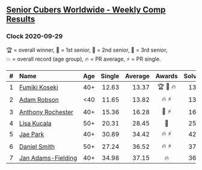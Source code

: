 <style>table {white-space: nowrap;}</style>

## [Senior Cubers Worldwide - Weekly Comp Results](/scw-comp/results/)
### Clock 2020-09-29

<span style="white-space: nowrap;">🏆 = overall winner</span>, <span style="white-space: nowrap;">🥇 = 1st senior</span>, <span style="white-space: nowrap;">🥈 = 2nd senior</span>, <span style="white-space: nowrap;">🥉 = 3rd senior</span>, <span style="white-space: nowrap;">💥 = overall record (age group)</span>, <span style="white-space: nowrap;">🔥 = PR average</span>, <span style="white-space: nowrap;">⚡ = PR single</span>.

| # | Name | Age | Single | Average | Awards | Solve 1 | Solve 2 | Solve 3 | Solve 4 | Solve 5 | Video |
| :--: | :-- | :--: | --: | --: | :--: | --: | --: | --: | --: | --: | :-- |
| 1 | [Fumiki Koseki](../../persons/fumiki_koseki/clock.md) | 40+ | 12.63 | 13.37 | 🏆 🥇 🔥 | 13.03 | 13.13 | DNF | 12.63 | 13.94 | [Desktop](https://www.facebook.com/events/318437286122261/permalink/323632415602748) / [Mobile](https://m.facebook.com/events/318437286122261?view=permalink&id=323632415602748) |
| 2 | [Adam Robson](../../persons/adam_robson/clock.md) | <40 | 11.65 | 13.82 | 🔥 ⚡ | 13.03 | 11.65 | 14.92 | 13.52 | DNF | [Desktop](https://www.facebook.com/100005428097972/videos/1479949362195986) / [Mobile](https://m.facebook.com/100005428097972/videos/1479949362195986) |
| 3 | [Anthony Rochester](../../persons/anthony_rochester/clock.md) | 40+ | 15.36 | 16.28 | 🥈 ⚡ | 16.41 | 16.67 | 17.85 | 15.77 | 15.36 | [Desktop](https://www.facebook.com/events/318437286122261/permalink/321559572476699) / [Mobile](https://m.facebook.com/events/318437286122261?view=permalink&id=321559572476699) |
| 4 | [Lisa Kucala](../../persons/lisa_kucala/clock.md) | 50+ | 20.31 | 28.45 | 🥉 | 25.33 | 20.31 | DNF | 26.01 | 34.01 | [Desktop](https://www.facebook.com/events/318437286122261/permalink/323592215606768) / [Mobile](https://m.facebook.com/events/318437286122261?view=permalink&id=323592215606768) |
| 5 | [Jae Park](../../persons/jae_park/clock.md) | 40+ | 30.89 | 34.42 | 🔥 ⚡ | 42.65 | 30.89 | 36.16 | 31.33 | 35.77 | [Desktop](https://www.facebook.com/events/318437286122261/permalink/319126449386678) / [Mobile](https://m.facebook.com/events/318437286122261?view=permalink&id=319126449386678) |
| 6 | [Daniel Smith](../../persons/daniel_smith/clock.md) | 50+ | 27.24 | 36.52 | 🔥 ⚡ | 37.54 | 32.89 | 39.12 | 40.53 | 27.24 | [Desktop](https://www.facebook.com/events/318437286122261/permalink/322898875676102) / [Mobile](https://m.facebook.com/events/318437286122261?view=permalink&id=322898875676102) |
| 7 | [Jan Adams-Fielding](../../persons/jan_adams_fielding/clock.md) | 40+ | 34.98 | 37.15 | 🔥 | 36.44 | 39.00 | 44.25 | 36.00 | 34.98 | [Desktop](https://www.facebook.com/events/318437286122261/permalink/323510402281616) / [Mobile](https://m.facebook.com/events/318437286122261?view=permalink&id=323510402281616) |

<!-- Global site tag (gtag.js) - Google Analytics -->
<script async src="https://www.googletagmanager.com/gtag/js?id=UA-86348435-3"></script>
<script>window.dataLayer = window.dataLayer || []; function gtag() {dataLayer.push(arguments);} gtag('js', new Date()); gtag('config', 'UA-86348435-3');</script>
